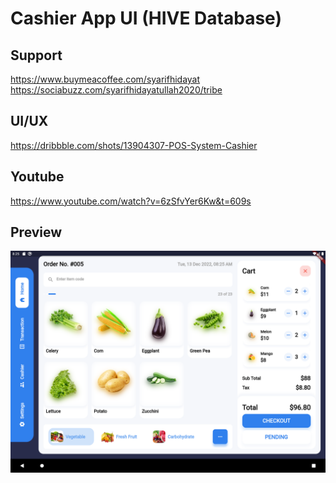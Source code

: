 # Cashier App UI (HIVE Database)

## Support

https://www.buymeacoffee.com/syarifhidayat
https://sociabuzz.com/syarifhidayatullah2020/tribe

## UI/UX

https://dribbble.com/shots/13904307-POS-System-Cashier

## Youtube

https://www.youtube.com/watch?v=6zSfvYer6Kw&t=609s

## Preview

<p align="middle">
<img src="assets/previews/Screenshot_1670894756.png" width="800">
</p>
